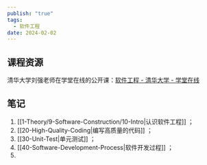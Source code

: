 ```yaml
---
publish: "true"
tags:
  - 软件工程
date: 2024-02-02
---
```

## 课程资源

清华大学刘强老师在学堂在线的公开课：[软件工程 - 清华大学 - 学堂在线](https://www.xuetangx.com/course/THU08091000367/19318226?channel=i.area.learn_title)

## 笔记

1. [[1-Theory/9-Software-Construction/10-Intro|认识软件工程]] ；
2. [[20-High-Quality-Coding|编写高质量的代码]] ；
3. [[30-Unit-Test|单元测试]] ；
4. [[40-Software-Development-Process|软件开发过程]] ；
5. 